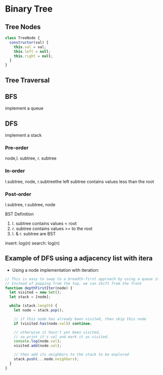 # Binary Tree

## Tree Nodes

```javascript
class TreeNode {
  constructor(val) {
    this.val = val;
    this.left = null;
    this.right = null;
  }
}
```

## Tree Traversal

## BFS

implement a queue

## DFS

implement a stack

### Pre-order

node,l. subtree, r. subtree

### In-order

l.subtree, node, r.subtreethe left subtree contains values less than the root

### Post-order

l.subtree, r.subtree, node

BST Definition

1. l. subtree contains values < root
2. r. subtree contains values >= to the root
3. l. & r. subtree are BST

insert: log(n)
search: log(n)

## Example of DFS using a adjacency list with itera

- Using a node implementation with iteration:

```js
// This is easy to swap to a breadth-first approach by using a queue instead of a stack!
// Instead of popping from the top, we can shift from the front
function depthFirstIter(node) {
  let visited = new Set();
  let stack = [node];

  while (stack.length) {
    let node = stack.pop();

    // if this node has already been visited, then skip this node
    if (visited.has(node.val)) continue;

    // otherwise it hasn't yet been visited,
    // so print it's val and mark it as visited.
    console.log(node.val);
    visited.add(node.val);

    // then add its neighbors to the stack to be explored
    stack.push(...node.neighbors);
  }
}
```
